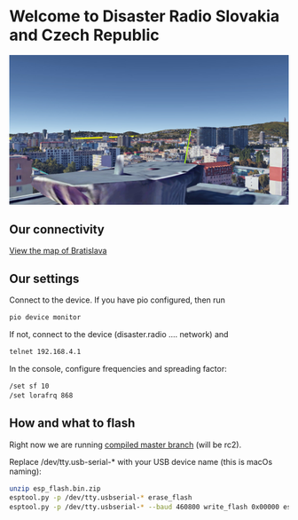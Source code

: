 #  

# Welcome to Disaster Radio Slovakia and Czech Republic

![Cover image](disaster-radio-bratislava.jpg)

## Our connectivity

[View the map of Bratislava](https://umap.openstreetmap.fr/en/map/disaster-radio-sk-cz_495988)

## Our settings

Connect to the device. If you have pio configured, then run

```bash
pio device monitor
```

If not, connect to the device (disaster.radio .... network) and

```bash
telnet 192.168.4.1
```

In the console, configure frequencies and spreading factor:

```bash
/set sf 10
/set lorafrq 868
```

## How and what to flash

Right now we are running [compiled master branch](https://github.com/DisasterRadioSKCZ/disaster-radio/releases/tag/1.0-rc2-test-ttgo2) (will be rc2).

Replace /dev/tty.usb-serial-* with your USB device name (this is macOs naming):

```bash
unzip esp_flash.bin.zip
esptool.py -p /dev/tty.usbserial-* erase_flash
esptool.py -p /dev/tty.usbserial-* --baud 460800 write_flash 0x00000 esp_flash.bin
```
